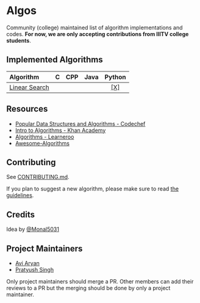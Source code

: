 # Algos

Community (college) maintained list of algorithm implementations and codes. 
**For now, we are only accepting contributions from IIITV college students**.


## Implemented Algorithms

| Algorithm | C | CPP | Java | Python |
|:--------------|:----------------:|:----------------:|:----------------:|:-----------------:|
| [Linear Search](https://en.wikipedia.org/wiki/Linear_search) | | | | [\[X\]](linear_search/linear_search.py) |


## Resources

* [Popular Data Structures and Algorithms - Codechef](https://discuss.codechef.com/questions/48877/data-structures-and-algorithms)
* [Intro to Algorithms - Khan Academy](https://www.khanacademy.org/computing/computer-science/algorithms)
* [Algorithms - Learneroo](https://www.learneroo.com/subjects/8)
* [Awesome-Algorithms](https://github.com/tayllan/awesome-algorithms)


## Contributing

See [CONTRIBUTING.md](CONTRIBUTING.md).

If you plan to suggest a new algorithm, please make sure to read [the guidelines](CONTRIBUTING.md#sa).


## Credits

Idea by [@Monal5031](https://github.com/Monal5031)


## Project Maintainers

* [Avi Aryan](https://github.com/aviaryan)
* [Pratyush Singh](https://github.com/singhpratyush)

Only project maintainers should merge a PR. Other members can add their reviews to a PR but the merging should be done by only a project maintainer.

